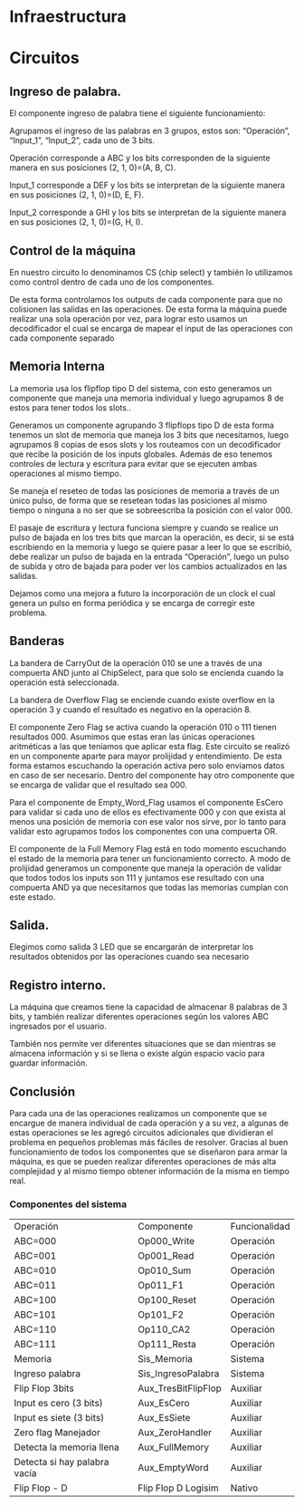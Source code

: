 # Infraestructura

# Circuitos


## Ingreso de palabra. 

El componente ingreso de palabra tiene el siguiente funcionamiento:

Agrupamos el ingreso de las palabras en 3 grupos, estos son: “Operación”, “Input_1”, “Input_2”, cada uno de 3 bits.

Operación corresponde a ABC y los bits corresponden de la siguiente manera en sus posiciones (2, 1, 0)=(A, B, C).

Input_1 corresponde a DEF y los bits se interpretan de la siguiente manera en sus posiciones (2, 1, 0)=(D, E, F).

Input_2 corresponde a GHI y los bits se interpretan de la siguiente manera en sus posiciones (2, 1, 0)=(G, H, I).


## Control de la máquina

En nuestro circuito lo denominamos CS (chip select) y también lo utilizamos como control dentro de cada uno de los componentes.

De esta forma controlamos los outputs de cada componente para que no colisionen las salidas en las operaciones. De esta forma la máquina puede realizar una sola operación por vez, para lograr esto usamos un decodificador el cual se encarga de mapear el input de las operaciones con cada componente separado


## Memoria Interna

La memoria usa los flipflop tipo D del sistema, con esto generamos un componente que maneja una memoria individual y luego agrupamos 8 de estos para tener todos los slots..

Generamos un componente agrupando 3 flipflops tipo D de esta forma tenemos un slot de memoria que maneja los 3 bits que necesitamos, luego agrupamos 8 copias de esos slots y los routeamos con un decodificador que recibe la posición de los inputs globales. Además de eso tenemos controles de lectura y escritura para evitar que se ejecuten ambas operaciones al mismo tiempo.

Se maneja el reseteo de todas las posiciones de memoria a través de un único pulso, de forma que se resetean todas las posiciones al mismo tiempo o ninguna a no ser que se sobreescriba la posición con el valor 000.

El pasaje de escritura y lectura funciona siempre y cuando se realice un pulso de bajada en los tres bits que marcan la operación, es decir, si se está escribiendo en la memoria y luego se quiere pasar a leer lo que se escribió, debe realizar un pulso de bajada en la entrada “Operación”, luego un pulso de subida y otro de bajada para poder ver los cambios actualizados en las salidas. 

Dejamos como una mejora a futuro la incorporación de un clock el cual genera un pulso en forma periódica y se encarga de corregir este problema.


## Banderas

La bandera de CarryOut de la operación 010 se une a través de una compuerta AND junto al ChipSelect, para que solo se encienda cuando la operación está seleccionada.

La bandera de Overflow Flag se enciende cuando existe overflow en la operación 3 y cuando el resultado es negativo en la operación 8.

El componente Zero Flag se activa cuando la operación 010 o 111 tienen resultados 000. Asumimos que estas eran las únicas operaciones aritméticas a las que teníamos que aplicar esta flag. Este circuito se realizó en un componente aparte para mayor prolijidad y entendimiento. De esta forma estamos escuchando la operación activa pero solo enviamos datos en caso de ser necesario. Dentro del componente hay otro componente que se encarga de validar que el resultado sea 000. 

Para el componente de Empty_Word_Flag usamos el componente EsCero para validar si cada uno de ellos es efectivamente 000 y con que exista al menos una posición de memoria con ese valor nos sirve, por lo tanto para validar esto agrupamos todos los componentes con una compuerta OR.

El componente de la Full Memory Flag está en todo momento escuchando el estado de la memoria para tener un funcionamiento correcto. A modo de prolijidad generamos un componente que maneja la operación de validar que todos todos los inputs son 111 y juntamos ese resultado con una compuerta AND ya que necesitamos que todas las memorias cumplan con este estado.


## Salida.

Elegimos como salida 3 LED que se encargarán de interpretar los resultados obtenidos por las operaciones cuando sea necesario 


## Registro interno.

La máquina que creamos tiene la capacidad de almacenar 8 palabras de 3 bits, y también realizar diferentes operaciones según los valores ABC ingresados por el usuario. 

También nos permite ver diferentes situaciones que se dan mientras se almacena información y si se llena o existe algún espacio vacío para guardar información. 


## Conclusión

Para cada una de las operaciones realizamos un componente que se encargue de manera individual de cada operación y a su vez, a algunas de estas operaciones se les agregó circuitos adicionales que dividieran el problema en pequeños problemas más fáciles de resolver. Gracias al buen funcionamiento de todos los componentes que se diseñaron para armar la máquina, es que se pueden realizar diferentes operaciones de más alta complejidad y al mismo tiempo obtener información de la misma en tiempo real. 


### Componentes del sistema


<table>
  <tr>
   <td>Operación
   </td>
   <td>Componente
   </td>
   <td>Funcionalidad
   </td>
  </tr>
  <tr>
   <td>ABC=000
   </td>
   <td>Op000_Write
   </td>
   <td>Operación
   </td>
  </tr>
  <tr>
   <td>ABC=001
   </td>
   <td>Op001_Read
   </td>
   <td>Operación
   </td>
  </tr>
  <tr>
   <td>ABC=010
   </td>
   <td>Op010_Sum
   </td>
   <td>Operación
   </td>
  </tr>
  <tr>
   <td>ABC=011
   </td>
   <td>Op011_F1
   </td>
   <td>Operación
   </td>
  </tr>
  <tr>
   <td>ABC=100
   </td>
   <td>Op100_Reset
   </td>
   <td>Operación
   </td>
  </tr>
  <tr>
   <td>ABC=101
   </td>
   <td>Op101_F2
   </td>
   <td>Operación
   </td>
  </tr>
  <tr>
   <td>ABC=110
   </td>
   <td>Op110_CA2
   </td>
   <td>Operación
   </td>
  </tr>
  <tr>
   <td>ABC=111
   </td>
   <td>Op111_Resta
   </td>
   <td>Operación
   </td>
  </tr>
  <tr>
   <td>Memoria
   </td>
   <td>Sis_Memoria
   </td>
   <td>Sistema
   </td>
  </tr>
  <tr>
   <td>Ingreso palabra
   </td>
   <td>Sis_IngresoPalabra
   </td>
   <td>Sistema
   </td>
  </tr>
  <tr>
   <td>Flip Flop 3bits
   </td>
   <td>Aux_TresBitFlipFlop
   </td>
   <td>Auxiliar
   </td>
  </tr>
  <tr>
   <td>Input es cero (3 bits)
   </td>
   <td>Aux_EsCero
   </td>
   <td>Auxiliar
   </td>
  </tr>
  <tr>
   <td>Input es siete (3 bits)
   </td>
   <td>Aux_EsSiete
   </td>
   <td>Auxiliar
   </td>
  </tr>
  <tr>
   <td>Zero flag Manejador
   </td>
   <td>Aux_ZeroHandler
   </td>
   <td>Auxiliar
   </td>
  </tr>
  <tr>
   <td>Detecta la memoria llena
   </td>
   <td>Aux_FullMemory
   </td>
   <td>Auxiliar
   </td>
  </tr>
  <tr>
   <td>Detecta si hay palabra vacía
   </td>
   <td>Aux_EmptyWord
   </td>
   <td>Auxiliar
   </td>
  </tr>
  <tr>
   <td>Flip Flop - D
   </td>
   <td>Flip Flop D Logisim
   </td>
   <td>Nativo
   </td>
  </tr>
</table>


